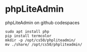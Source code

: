 # phpLiteAdmin
phpLiteAdmin on github codespaces

```
sudo apt install php
pip install termcolor
mkdir -p /opt/cs50/phpliteadmin/
mv ./share/ /opt/cs50/phpliteadmin/
```
